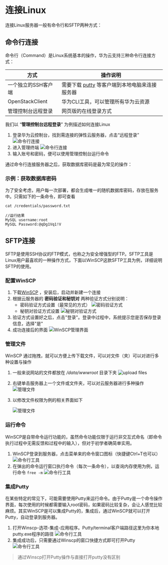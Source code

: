 # 连接Linux

连接Linux服务器一般有命令行和SFTP两种方式：

## 命令行连接

命令行（Command）是Linux系统基本的操作，华为云支持三种命令行连接方式：

| 方式                                                   | 操作说明                                                     |
| ------------------------------------------------------ | ------------------------------------------------------------ |
| 一个独立的SSH客户端                                    | 需要下载 [putty](https://putty.org/) 等客户端到本地电脑来连接服务器 |
| OpenStackClient                                            | 华为CLI工具，可以管理所有华为云资源|
| 管理控制台远程登录 | 网页版的在线登录方式 |


我们以 “**管理控制台远程登录**” 为例描述如何连接Linux

1. 登录华为云控制台，找到需连接的弹性云服务器，点击“远程登录”
   ![命令行连接](https://libs.websoft9.com/Websoft9/DocsPicture/zh/huaweicloud/huaweicloud-remoteconnectweb-websoft9.png)
2. 进入管理终端
   ![命令行连接](https://libs.websoft9.com/Websoft9/DocsPicture/zh/huaweicloud/huaweicloud-remoteconnectwebui-websoft9.png)
3. 输入账号和密码，便可以使用管理控制台运行命令

通过命令行连接服务器之后，获取数据库密码是最为常见的操作：

### 示例：获取数据库密码

为了安全考虑，用户每一次部署，都会生成唯一的随机数据库密码，存放在服务中。只需如下的一条命令，即可查看

```shell
cat /credentials/password.txt

//运行结果
MySQL username:root
MySQL Password:@qDg1Vq1!V
```

## SFTP连接

SFTP是使用SSH协议的FTP模式，也称之为安全增强型的FTP。SFTP工具是Linux用户最喜欢的一种操作方式，下面以WinSCP这款SFTP工具为例，详细说明SFTP的使用。

### 配置WinSCP

1. 下载[WinSCP](https://winscp.net/) ，安装后，启动并新建一个连接
2. 根据云服务器的 **密码验证和秘钥对** 两种验证方式分别说明：
   - 密码验证方式设置（最常见的方式）
     ![密码验证方式](https://libs.websoft9.com/Websoft9/DocsPicture/zh/winscp/winscp-newsite.png)
   - 秘钥对验证方式设置
     ![秘钥对验证方式](https://libs.websoft9.com/Websoft9/DocsPicture/zh/winscp/winscp-secrets-websoft9.png)
3. 验证方式设置好之后，点击"登录"。登录中过程中，系统提示您是否保存登录信息，选择"是"
4. 成功连接后的界面
   ![WinSCP管理界面](https://libs.websoft9.com/Websoft9/DocsPicture/zh/winscp/websoft9-winscp-success.png)

### 管理文件

WinSCP 通过拖拽，就可以方便上传下载文件，可以对文件（夹）可以对进行多种设置与操作

1. 一般来说网站的文件都放在 */data/wwwroot* 目录下夹
   ![upload files](https://libs.websoft9.com/Websoft9/DocsPicture/en/winscp/winscp-dragfile-websoft9.png)

2. 右键单击服务器上一个文件或文件夹，可以对云服务器进行多种操作
   ![管理文件](https://libs.websoft9.com/Websoft9/DocsPicture/zh/winscp/websoft9-winscp-youjian.png)

3. 以修改文件权限为例的相关界面如下

   ![管理文件](https://libs.websoft9.com/Websoft9/DocsPicture/zh/winscp/websoft9-winscp-quanxian.png)

### 运行命令

WinSCP是自带命令运行功能的，虽然命令功能仅限于运行非交互式命名（即命令执行过程中无需反馈和过程中的输入），但对于初学者确简单实用。

1. WinSCP登录到服务器，点击菜单来的命令窗口图标（快捷键Ctrl+T也可以）
   ![命令行工具](https://libs.websoft9.com/Websoft9/DocsPicture/zh/winscp/winscp-ucmd-websoft9.png)
2. 在弹出的命令运行窗口执行命令（每次一条命令），以查询内存使用为例，运行命令 `free -m`
   ![命令行工具](https://libs.websoft9.com/Websoft9/DocsPicture/zh/winscp/wincp-showmemory-websoft9.png)

### 集成Putty

在某些特定的常见下，可能需要使用Putty来运行命令。由于Putty是一个命令操作界面，每次使用的时候都需要输入root密码，如果密码比较复杂，会让人感觉比较麻烦。其实WinSCP是可以集成Putty的，集成后，通过WinSCP就可以打开Putty，自动登录到服务器。

1. 打开Winscp-选项-集成-应用程序。Putty/terminal客户端路径这里为你本地putty.exe程序的路径
   ![命令行工具](https://libs.websoft9.com/Websoft9/DocsPicture/zh/winscp/websoft9-winscp-putty.png)
2. 集成成功后，只需要通过Winscp的窗口快捷方式即可打开Putty
   ![命令行工具](https://libs.websoft9.com/Websoft9/DocsPicture/zh/winscp/websoft9-winscp-puttyopen.png)

> 通过Winscp打开Putty操作与直接打开putty没有区别